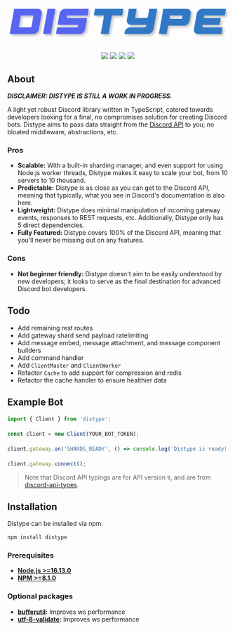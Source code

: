 <div align="center">
    <br>
    <a href="https://github.com/distype/distype"><img src="https://raw.githubusercontent.com/distype/assets/master/banner.png" width="600"></a>
    <br><br>
    <p>
        <a href="https://www.npmjs.com/package/distype"><img src="https://img.shields.io/npm/v/distype.svg?color=5162F&style=for-the-badge&logo=npm"></a>
        <a href="https://github.com/distype/distype/actions/workflows/build.yml"><img src="https://img.shields.io/github/workflow/status/distype/distype/Build?style=for-the-badge&logo=github"><a>
        <a href="https://github.com/distype/distype/actions/workflows/tests.yml"><img src="https://img.shields.io/github/workflow/status/distype/distype/Tests?label=tests&style=for-the-badge&logo=github"><a>
        <a href="https://discord.gg/hRXKcUKGHB"><img src="https://img.shields.io/discord/564877383308541964?color=5162F1&style=for-the-badge&logo=discord&logoColor=white"></a>
    </p>
</div>

## About

***DISCLAIMER: DISTYPE IS STILL A WORK IN PROGRESS.***

A light yet robust Discord library written in TypeScript, catered towards developers looking for a final, no compromises solution for creating Discord bots. Distype aims to pass data straight from the [Discord API](https://discord.com/developers/docs/intro) to you; no bloated middleware, abstractions, etc.

### Pros

- **Scalable:** With a built-in sharding manager, and even support for using Node.js worker threads, Distype makes it easy to scale your bot, from 10 servers to 10 thousand.
- **Predictable:** Distype is as close as you can get to the Discord API, meaning that typically, what you see in Discord's documentation is also here.
- **Lightweight:** Distype does minimal manipulation of incoming gateway events, responses to REST requests, etc. Additionally, Distype only has 5 direct dependencies.
- **Fully Featured:** Distype covers 100% of the Discord API, meaning that you'll never be missing out on any features.

### Cons

- **Not beginner friendly:** Distype doesn't aim to be easily understood by new developers; it looks to serve as the final destination for advanced Discord bot developers.

## Todo
- Add remaining rest routes
- Add gateway shard send payload ratelimiting
- Add message embed, message attachment, and message component builders
- Add command handler
- Add `ClientMaster` and `ClientWorker`
- Refactor `Cache` to add support for compression and redis
- Refactor the cache handler to ensure healthier data

## Example Bot

```ts
import { Client } from 'distype';

const client = new Client(YOUR_BOT_TOKEN);

client.gateway.on('SHARDS_READY', () => console.log('Distype is ready!'));

client.gateway.connect();
```

> Note that Discord API typings are for API version `9`, and are from [discord-api-types](https://www.npmjs.com/package/discord-api-types).

## Installation

Distype can be installed via npm.
```sh
npm install distype
```

### Prerequisites

- **[Node.js >=16.13.0](https://nodejs.org/)**
- **[NPM >=8.1.0](https://www.npmjs.com/)**

### Optional packages

- **[bufferutil](https://www.npmjs.com/package/bufferutil/):** Improves ws performance
- **[utf-8-validate](https://www.npmjs.com/package/utf-8-validate/):** Improves ws performance
